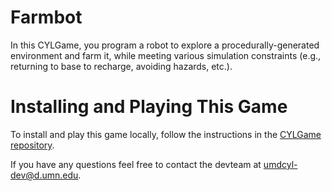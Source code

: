 # Farmbot
In this CYLGame, you program a robot to explore a procedurally-generated environment and farm it, while meeting various simulation constraints (e.g., returning to base to recharge, avoiding hazards, etc.). 

# Installing and Playing This Game

To install and play this game locally, follow the instructions in the [CYLGame repository](https://umdlars.github.io/CYLGame/userguide/installing.html).

If you have any questions feel free to contact the devteam at <umdcyl-dev@d.umn.edu>.
